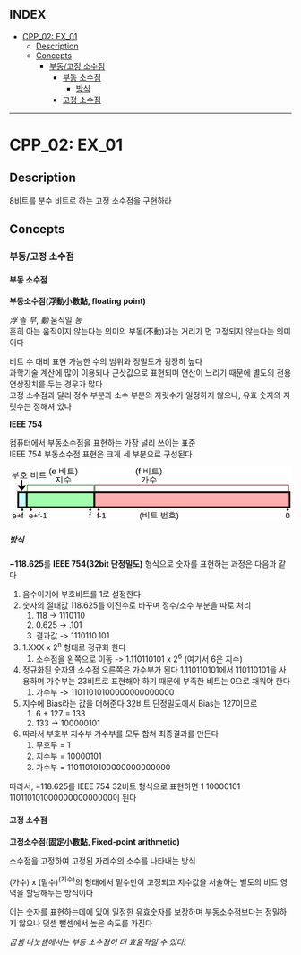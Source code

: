 ## INDEX  

- [CPP\_02: EX\_01](#cpp_02-ex_01)
	- [Description](#description)
	- [Concepts](#concepts)
		- [부동/고정 소수점](#부동고정-소수점)
			- [부동 소수점](#부동-소수점)
				- [방식](#방식)
			- [고정 소수점](#고정-소수점)

---

# CPP_02: EX_01

## Description

8비트를 분수 비트로 하는 고정 소수점을 구현하라   

## Concepts

### 부동/고정 소수점

#### 부동 소수점

**부동소수점(浮動小數點, floating point)**   

*浮* 뜰 *부*, *動* 움직일 *동*    
흔히 아는 움직이지 않는다는 의미의 부동(不動)과는 거리가 먼 고정되지 않는다는 의미이다   


비트 수 대비 표현 가능한 수의 범위와 정밀도가 굉장히 높다   
과학기술 계산에 많이 이용되나 근삿값으로 표현되며 연산이 느리기 때문에 별도의 전용 연상장치를 두는 경우가 많다   
고정 소수점과 달리 정수 부분과 소수 부분의 자릿수가 일정하지 않으나, 유효 숫자의 자릿수는 정해져 있다   

**IEEE 754**

컴퓨터에서 부동소수점을 표현하는 가장 널리 쓰이는 표준     
IEEE 754 부동소수점 표현은 크게 세 부분으로 구성된다   

![IEEE-754](../../../images/IEEE-754.png)   

##### 방식

**−118.625**를 **IEEE 754(32bit 단정밀도)** 형식으로 숫자를 표현하는 과정은 다음과 같다     

1. 음수이기에 부호비트를 1로 설정한다    
2. 숫자의 절대값 118.625를 이진수로 바꾸며 정수/소수 부분을 따로 처리     
   1. 118 -> 1110110     
   2. 0.625 -> .101     
   3. 결과값 -> 1110110.101
3. 1.XXX x 2<sup>n</sup> 형태로 정규화 한다       
   1. 소수점을 왼쪽으로 이동 -> 1.110110101 x 2<sup>6</sup> (여기서 6은 지수)   
4. 정규화된 숫자의 소수점 오른쪽은 가수부가 된다    1.110110101에서 110110101을 사용하며 가수부는 23비트로 표현해야 하기 때문에 부족한 비트는 0으로 채워야 한다
   1. 가수부 -> 11011010100000000000000   
5. 지수에 Bias라는 값을 더해준다 32비트 단정밀도에서 Bias는 127이므로   
   1. 6 + 127 = 133   
   2. 133 -> 100000101   
6. 따라서 부호부 지수부 가수부를 모두 합쳐 최종결과를 만든다    
   1. 부호부 = 1   
   2. 지수부 = 10000101   
   3. 가수부 = 11011010100000000000000   

따라서, −118.625를 IEEE 754 32비트 형식으로 표현하면 1 10000101 11011010100000000000000이 된다   


#### 고정 소수점

**고정소수점(固定小數點, Fixed-point arithmetic)**   

소수점을 고정하여 고정된 자리수의 소수를 나타내는 방식   

(가수) x (밑수)<sup>(지수)</sup>의 형태에서 밑수만이 고정되고 지수값을 서술하는 별도의 비트 영역을 할당해두는 방식이다   

이는 숫자를 표현하는데에 있어 일정한 유효숫자를 보장하며 부동소수점보다는 정밀하지 않으나 덧셈 뺄셈에서 높은 속도를 가진다   

*곱셈 나눗셈에서는 부동 소수점이 더 효율적일 수 있다!*


